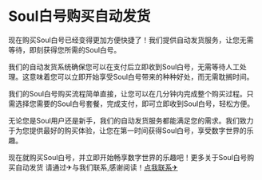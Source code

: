 # Soul白号购买自动发货

现在购买Soul白号已经变得更加方便快捷了！我们提供自动发货服务，让您无需等待，即刻获得您所需的Soul白号。

我们的自动发货系统确保您可以在支付后立即收到Soul白号，无需等待人工处理。这意味着您可以立即开始享受Soul白号带来的种种好处，而无需耽搁时间。

我们的Soul白号购买流程简单直接，让您可以在几分钟内完成整个购买过程。只需选择您需要的Soul白号套餐，完成支付，即可立即收到Soul白号，轻松方便。

无论您是Soul用户还是新手，我们的自动发货服务都能满足您的需求。我们致力于为您提供最好的购买体验，让您在第一时间获得Soul白号，享受数字世界的乐趣。

现在就购买Soul白号，并立即开始畅享数字世界的乐趣吧！更多关于Soul白号购买自动发货 请通过✈与我们联系,感谢阅读！[点我联系✈](https://file.G208.com)